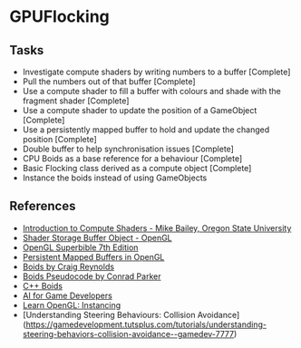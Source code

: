 # GPUFlocking

## Tasks
* Investigate compute shaders by writing numbers to a buffer [Complete]
* Pull the numbers out of that buffer [Complete]
* Use a compute shader to fill a buffer with colours and shade with the fragment shader [Complete]
* Use a compute shader to update the position of a GameObject [Complete]
* Use a persistently mapped buffer to hold and update the changed position [Complete]
* Double buffer to help synchronisation issues [Complete]
* CPU Boids as a base reference for a behaviour [Complete]
* Basic Flocking class derived as a compute object [Complete]
* Instance the boids instead of using GameObjects

## References
* [Introduction to Compute Shaders - Mike Bailey, Oregon State University](http://web.engr.oregonstate.edu/~mjb/cs575/Handouts/compute.shader.2pp.pdf)
* [Shader Storage Buffer Object - OpenGL](https://www.khronos.org/opengl/wiki/Shader_Storage_Buffer_Object)
* [OpenGL Superbible 7th Edition](https://f.usemind.org/files/b/1/UseMind.ORG_comprehensive-tutorial-and-reference_2015__.pdf)
* [Persistent Mapped Buffers in OpenGL](https://www.bfilipek.com/2015/01/persistent-mapped-buffers-in-opengl.html)
* [Boids by Craig Reynolds](http://www.red3d.com/cwr/boids/)
* [Boids Pseudocode by Conrad Parker](http://www.kfish.org/boids/pseudocode.html)
* [C++ Boids](http://www.behaviorworks.com/people/ckline/cornellwww/boid/boids.html)
* [AI for Game Developers](https://www.oreilly.com/library/view/ai-for-game/0596005555/ch04.html)
* [Learn OpenGL: Instancing](https://learnopengl.com/Advanced-OpenGL/Instancing)
* [Understanding Steering Behaviours: Collision Avoidance] (https://gamedevelopment.tutsplus.com/tutorials/understanding-steering-behaviors-collision-avoidance--gamedev-7777)